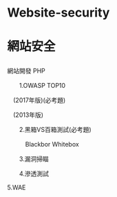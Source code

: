 # Website-security
# 網站安全 <p>
網站開發 PHP <p>
　　1.OWASP TOP10 <p>
　(2017年版)(必考題) <p>
　(2013年版) <p>
　　2.黑箱VS百箱測試(必考題) <p>
　　　Blackbor  Whitebox <p>
　　3.漏洞掃瞄 <p>
　　4.滲透測試 <p>
    5.WAE  <p>

